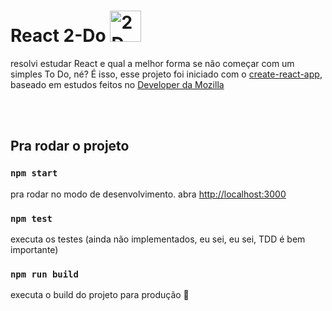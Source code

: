 # React 2-Do <img src="https://static.wikia.nocookie.net/kong/images/1/16/2d_wearing_nail_polish.jpeg/revision/latest?cb=20161023133847" alt="2D from Gorillaz" width="50px">
resolvi estudar React e qual a melhor forma se não começar com um simples To Do, né? É isso, esse projeto foi iniciado com o [create-react-app][create-react], baseado em estudos feitos no [Developer da Mozilla][mozilla]

<br />
<br/>

## Pra rodar o projeto

### `npm start`
pra rodar no modo de desenvolvimento.
abra [http://localhost:3000](http://localhost:3000)
<br/>

### `npm test`

executa os testes (ainda não implementados, eu sei, eu sei, TDD é bem importante)
<br/>

### `npm run build`

executa o build do projeto para produção :star2:


[mozilla]: https://developer.mozilla.org/en-US/docs/Learn/Tools_and_testing/Client-side_JavaScript_frameworks/React_todo_list_beginning
[create-react]: https://github.com/facebook/create-react-app
